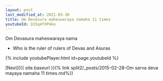 ```yaml
---
layout: post
last_modified_at: 2021-03-30
title: Om Devasura maheswaraya namaha 11 times
youtubeId: O15q4fXP4ko
---
```

 
 
Om Devasura maheswaraya nama 
 
 -  Who is the ruler of rulers of Devas and Asuras 
 
  
 
  
 
 
 
 
 
 


{% include youtubePlayer.html id=page.youtubeId %}
 
[Next]({{ site.baseurl }}{% link  split2/_posts/2015-02-28-Om sarva deva mayaya namaha 11 times.md%})
 
